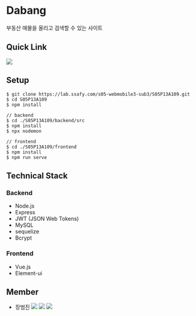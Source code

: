 # Dabang 
부동산 매물을 올리고 검색할 수 있는 사이트 

## Quick Link
<a href="http://i5a109.p.ssafy.io/" target="_blank"><img src="https://img.shields.io/badge/HOMEPAGE-A3CCA3?style=flat-square&logo=&logoColor=white"/></a>


## Setup
```
$ git clone https://lab.ssafy.com/s05-webmobile3-sub3/S05P13A109.git
$ cd S05P13A109
$ npm install

// backend
$ cd ./S05P13A109/backend/src
$ npm install
$ npx nodemon

// frontend
$ cd ./S05P13A109/frontend
$ npm install
$ npm run serve
```

## Technical Stack
### Backend
- Node.js
- Express
- JWT (JSON Web Tokens)
- MySQL
- sequelize
- Bcrypt

### Frontend
- Vue.js
- Element-ui


## Member
- 장범진 <img src="https://img.shields.io/badge/-FE-orange"> <img src="https://img.shields.io/badge/-BE-brightgreen"> <a href="mailto:wony5248@gmail.com" target="_blank"><img src="https://img.shields.io/badge/Email-EA4335?style=flat-square&logo=gmail&logoColor=white"/></a>


